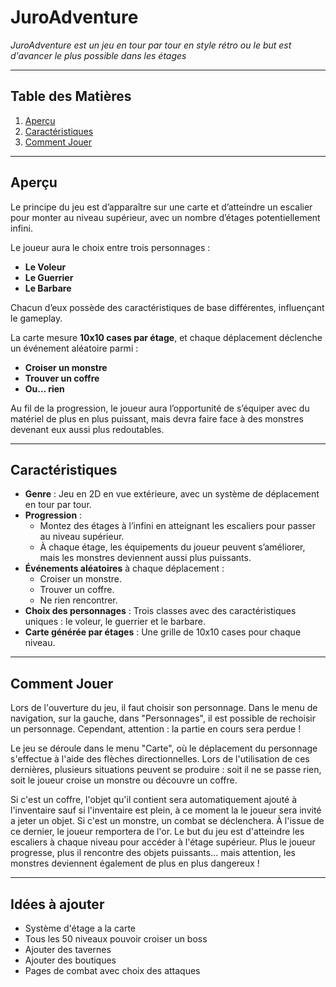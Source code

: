 
# **JuroAdventure**

*JuroAdventure est un jeu en tour par tour en style rétro ou le but est d'avancer le plus possible dans les étages*

---

## **Table des Matières**

1. [Aperçu](#aperçu)
2. [Caractéristiques](#caractéristiques)
3. [Comment Jouer](#comment-jouer)

---

## **Aperçu**

Le principe du jeu est d’apparaître sur une carte et d’atteindre un escalier pour monter au niveau supérieur, avec un nombre d’étages potentiellement infini.

Le joueur aura le choix entre trois personnages :
- **Le Voleur**
- **Le Guerrier**
- **Le Barbare**

Chacun d’eux possède des caractéristiques de base différentes, influençant le gameplay.

La carte mesure **10x10 cases par étage**, et chaque déplacement déclenche un événement aléatoire parmi :
- **Croiser un monstre**
- **Trouver un coffre**
- **Ou… rien**

Au fil de la progression, le joueur aura l’opportunité de s’équiper avec du matériel de plus en plus puissant, mais devra faire face à des monstres devenant eux aussi plus redoutables.


---

## **Caractéristiques**

- **Genre** : Jeu en 2D en vue extérieure, avec un système de déplacement en tour par tour.
- **Progression** :
  - Montez des étages à l’infini en atteignant les escaliers pour passer au niveau supérieur.
  - À chaque étage, les équipements du joueur peuvent s’améliorer, mais les monstres deviennent aussi plus puissants.
- **Événements aléatoires** à chaque déplacement :
  - Croiser un monstre.
  - Trouver un coffre.
  - Ne rien rencontrer.
- **Choix des personnages** : Trois classes avec des caractéristiques uniques : le voleur, le guerrier et le barbare.
- **Carte générée par étages** : Une grille de 10x10 cases pour chaque niveau.

---

## **Comment Jouer**

Lors de l'ouverture du jeu, il faut choisir son personnage. Dans le menu de navigation, sur la gauche, dans "Personnages", il est possible de rechoisir un personnage. Cependant, attention : la partie en cours sera perdue !

Le jeu se déroule dans le menu "Carte", où le déplacement du personnage s'effectue à l'aide des flèches directionnelles. Lors de l'utilisation de ces dernières, plusieurs situations peuvent se produire : soit il ne se passe rien, soit le joueur croise un monstre ou découvre un coffre.

Si c'est un coffre, l'objet qu'il contient sera automatiquement ajouté à l'inventaire sauf si l'inventaire est plein, à ce moment la le joueur sera invité a jeter un objet.
Si c'est un monstre, un combat se déclenchera. À l'issue de ce dernier, le joueur remportera de l'or.
Le but du jeu est d'atteindre les escaliers à chaque niveau pour accéder à l'étage supérieur. Plus le joueur progresse, plus il rencontre des objets puissants... mais attention, les monstres deviennent également de plus en plus dangereux !


---

## **Idées à ajouter**

- Système d'étage a la carte
- Tous les 50 niveaux pouvoir croiser un boss
- Ajouter des tavernes
- Ajouter des boutiques
- Pages de combat avec choix des attaques
  
